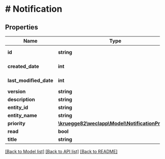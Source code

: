 # # Notification

## Properties

Name | Type | Description | Notes
------------ | ------------- | ------------- | -------------
**id** | **string** |  | [optional] [readonly]
**created_date** | **int** |  | [optional] [readonly]
**last_modified_date** | **int** |  | [optional] [readonly]
**version** | **string** |  | [optional]
**description** | **string** |  | [optional]
**entity_id** | **string** |  | [optional]
**entity_name** | **string** |  | [optional]
**priority** | [**\kruegge82\weclapp\Model\NotificationPriority**](NotificationPriority.md) |  | [optional]
**read** | **bool** |  | [optional]
**title** | **string** |  | [optional]

[[Back to Model list]](../../README.md#models) [[Back to API list]](../../README.md#endpoints) [[Back to README]](../../README.md)
